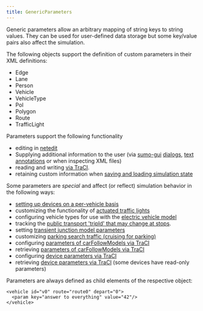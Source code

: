 ```yaml
---
title: GenericParameters
---
```


Generic parameters allow an arbitrary mapping of string keys to string
values. They can be used for user-defined data storage but some
key/value pairs also affect the simulation.

The following objects support the definition of custom parameters in
their XML definitions:

- Edge
- Lane
- Person
- Vehicle
- VehicleType
- PoI
- Polygon
- Route
- TrafficLight

Parameters support the following functionality

- editing in [netedit](../Netedit/editModesCommon.md#generic_parameters)
- Supplying additional information to the user (via
  [sumo-gui](../sumo-gui.md) [dialogs](../sumo-gui.md#plotting_object_properties), [text annotations](../sumo-gui.md#textual_annotations) or when inspecting XML files)
- reading and writing [via TraCI](../TraCI/GenericParameters.md).
- retaining custom information when [saving and loading simulation state](SaveAndLoad.md)

Some parameters are *special* and affect (or reflect) simulation behavior in the following ways:

- [setting up devices on a per-vehicle basis](../Definition_of_Vehicles,_Vehicle_Types,_and_Routes.md#devices)
- customizing the functionality of [actuated traffic lights](../Simulation/Traffic_Lights.md#additional_parameters)
- configuring vehicle types for use with the [electric vehicle model](../Models/Electric.md)
- tracking the [public transport 'tripId' that may change at stops](../Definition_of_Vehicles,_Vehicle_Types,_and_Routes.md#stops).
- setting [transient junction model parameters](../Definition_of_Vehicles,_Vehicle_Types,_and_Routes.md#transient_parameters)
- customizing [parking search traffic (cruising for parking)](Rerouter.md#rerouting_to_an_alternative_parking_area)
- configuring [parameters of carFollowModels via TraCI](../TraCI/Change_Vehicle_State.md#supported_lanechangemodel_parameters)
- retrieving [parameters of carFollowModels via TraCI](../TraCI/Vehicle_Value_Retrieval.md#supported_lanechangemodel_parameters)
- configuring [device parameters via TraCI](../TraCI/Change_Vehicle_State.md#supported_device_parameters)
- retrieving [device parameters via TraCI](../TraCI/Vehicle_Value_Retrieval.md#supported_device_parameters) (some devices have read-only parameters)


Parameters are always defined as child elements of the respective
object:

```
<vehicle id="v0" route="route0" depart="0">
  <param key="answer to everything" value="42"/>
</vehicle>
```
